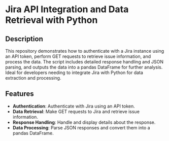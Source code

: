# Jira API Integration and Data Retrieval with Python

## Description
This repository demonstrates how to authenticate with a Jira instance using an API token, perform GET requests to retrieve issue information, and process the data. The script includes detailed response handling and JSON parsing, and outputs the data into a pandas DataFrame for further analysis. Ideal for developers needing to integrate Jira with Python for data extraction and processing.


## Features
- **Authentication**: Authenticate with Jira using an API token.
- **Data Retrieval**: Make GET requests to Jira and retrieve issue information.
- **Response Handling**: Handle and display details about the response.
- **Data Processing**: Parse JSON responses and convert them into a pandas DataFrame.
